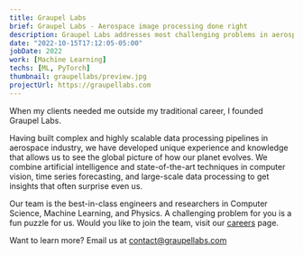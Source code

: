 ```yaml
---
title: Graupel Labs
brief: Graupel Labs - Aerospace image processing done right
description: Graupel Labs addresses most challenging problems in aerospace industry by using state-of-the-art Machine Learning and Computer Vision technologies
date: "2022-10-15T17:12:05-05:00"
jobDate: 2022
work: [Machine Learning]
techs: [ML, PyTorch]
thumbnail: graupellabs/preview.jpg
projectUrl: https://graupellabs.com
---
```


When my clients needed me outside my traditional career, I founded Graupel Labs.

Having built complex and highly scalable data processing pipelines in aerospace industry, we have developed unique experience and knowledge that allows us to see the global picture of how our planet evolves. We combine artificial intelligence and state-of-the-art techniques in computer vision, time series forecasting, and large-scale data processing to get insights that often surprise even us.

Our team is the best-in-class engineers and researchers in Computer Science, Machine Learning, and Physics. A challenging problem for you is a fun puzzle for us. Would you like to join the team, visit our <a href="https://graupellabs.com/careers" target="_blank">careers</a> page.

Want to learn more? Email us at [contact@graupellabs.com](mailto:contact@graupellabs.com)
